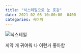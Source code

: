 ```yaml
---
title: "식스테일으로 눈 호강"
date: 2021-02-05 10:00:00 -0400
categories: 귀여워
---
```

![식스테일](https://i.imgur.com/bZFfvA3.jpeg)

끼약 개 귀여워
나 이런거 좋아함
